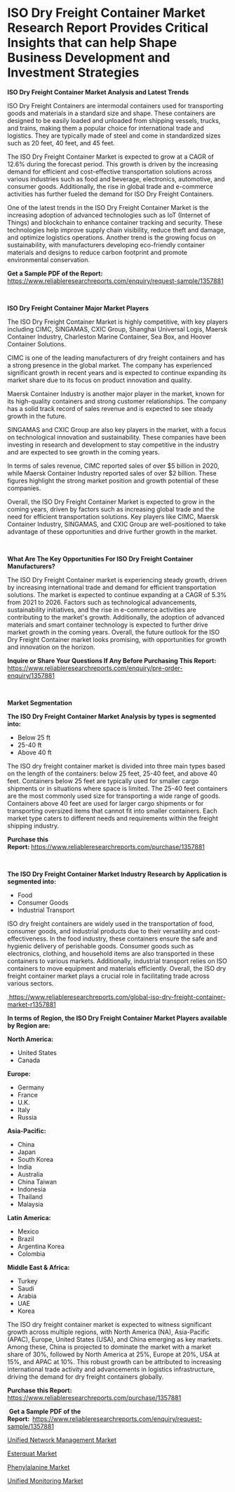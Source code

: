<p><h1>ISO Dry Freight Container Market Research Report Provides Critical Insights that can help Shape Business Development and Investment Strategies</h1></p><p><strong>ISO Dry Freight Container Market Analysis and Latest Trends</strong></p>
<p><p>ISO Dry Freight Containers are intermodal containers used for transporting goods and materials in a standard size and shape. These containers are designed to be easily loaded and unloaded from shipping vessels, trucks, and trains, making them a popular choice for international trade and logistics. They are typically made of steel and come in standardized sizes such as 20 feet, 40 feet, and 45 feet.</p><p>The ISO Dry Freight Container Market is expected to grow at a CAGR of 12.6% during the forecast period. This growth is driven by the increasing demand for efficient and cost-effective transportation solutions across various industries such as food and beverage, electronics, automotive, and consumer goods. Additionally, the rise in global trade and e-commerce activities has further fueled the demand for ISO Dry Freight Containers.</p><p>One of the latest trends in the ISO Dry Freight Container Market is the increasing adoption of advanced technologies such as IoT (Internet of Things) and blockchain to enhance container tracking and security. These technologies help improve supply chain visibility, reduce theft and damage, and optimize logistics operations. Another trend is the growing focus on sustainability, with manufacturers developing eco-friendly container materials and designs to reduce carbon footprint and promote environmental conservation.</p></p>
<p><strong>Get a Sample PDF of the Report:&nbsp;</strong> <a href="https://www.reliableresearchreports.com/enquiry/request-sample/1357881">https://www.reliableresearchreports.com/enquiry/request-sample/1357881</a></p>
<p>&nbsp;</p>
<p><strong>ISO Dry Freight Container Major Market Players</strong></p>
<p><p>The ISO Dry Freight Container Market is highly competitive, with key players including CIMC, SINGAMAS, CXIC Group, Shanghai Universal Logis, Maersk Container Industry, Charleston Marine Container, Sea Box, and Hoover Container Solutions. </p><p>CIMC is one of the leading manufacturers of dry freight containers and has a strong presence in the global market. The company has experienced significant growth in recent years and is expected to continue expanding its market share due to its focus on product innovation and quality. </p><p>Maersk Container Industry is another major player in the market, known for its high-quality containers and strong customer relationships. The company has a solid track record of sales revenue and is expected to see steady growth in the future. </p><p>SINGAMAS and CXIC Group are also key players in the market, with a focus on technological innovation and sustainability. These companies have been investing in research and development to stay competitive in the industry and are expected to see growth in the coming years. </p><p>In terms of sales revenue, CIMC reported sales of over $5 billion in 2020, while Maersk Container Industry reported sales of over $2 billion. These figures highlight the strong market position and growth potential of these companies. </p><p>Overall, the ISO Dry Freight Container Market is expected to grow in the coming years, driven by factors such as increasing global trade and the need for efficient transportation solutions. Key players like CIMC, Maersk Container Industry, SINGAMAS, and CXIC Group are well-positioned to take advantage of these opportunities and drive further growth in the market.</p></p>
<p>&nbsp;</p>
<p><strong>What Are The Key Opportunities For ISO Dry Freight Container Manufacturers?</strong></p>
<p><p>The ISO Dry Freight Container market is experiencing steady growth, driven by increasing international trade and demand for efficient transportation solutions. The market is expected to continue expanding at a CAGR of 5.3% from 2021 to 2026. Factors such as technological advancements, sustainability initiatives, and the rise in e-commerce activities are contributing to the market's growth. Additionally, the adoption of advanced materials and smart container technology is expected to further drive market growth in the coming years. Overall, the future outlook for the ISO Dry Freight Container market looks promising, with opportunities for growth and innovation on the horizon.</p></p>
<p><strong>Inquire or Share Your Questions If Any Before Purchasing This Report:</strong> <a href="https://www.reliableresearchreports.com/enquiry/pre-order-enquiry/1357881">https://www.reliableresearchreports.com/enquiry/pre-order-enquiry/1357881</a></p>
<p>&nbsp;</p>
<p><strong>Market Segmentation</strong></p>
<p><strong>The ISO Dry Freight Container Market Analysis by types is segmented into:</strong></p>
<p><ul><li>Below 25 ft</li><li>25-40 ft</li><li>Above 40 ft</li></ul></p>
<p><p>The ISO dry freight container market is divided into three main types based on the length of the containers: below 25 feet, 25-40 feet, and above 40 feet. Containers below 25 feet are typically used for smaller cargo shipments or in situations where space is limited. The 25-40 feet containers are the most commonly used size for transporting a wide range of goods. Containers above 40 feet are used for larger cargo shipments or for transporting oversized items that cannot fit into smaller containers. Each market type caters to different needs and requirements within the freight shipping industry.</p></p>
<p><strong>Purchase this Report:&nbsp;</strong><a href="https://www.reliableresearchreports.com/purchase/1357881">https://www.reliableresearchreports.com/purchase/1357881</a></p>
<p>&nbsp;</p>
<p><strong>The ISO Dry Freight Container Market Industry Research by Application is segmented into:</strong></p>
<p><ul><li>Food</li><li>Consumer Goods</li><li>Industrial Transport</li></ul></p>
<p><p>ISO dry freight containers are widely used in the transportation of food, consumer goods, and industrial products due to their versatility and cost-effectiveness. In the food industry, these containers ensure the safe and hygienic delivery of perishable goods. Consumer goods such as electronics, clothing, and household items are also transported in these containers to various markets. Additionally, industrial transport relies on ISO containers to move equipment and materials efficiently. Overall, the ISO dry freight container market plays a crucial role in facilitating trade across various sectors.</p></p>
<p><a href="https://www.reliableresearchreports.com/global-iso-dry-freight-container-market-r1357881">&nbsp;https://www.reliableresearchreports.com/global-iso-dry-freight-container-market-r1357881</a></p>
<p><strong>In terms of Region, the ISO Dry Freight Container Market Players available by Region are:</strong></p>
<p>
    <p> <strong> North America: </strong>
        <ul>
            <li>United States</li>
            <li>Canada</li>
        </ul>
        </p> 
    <p> <strong> Europe: </strong>
        <ul>
            <li>Germany</li>
            <li>France</li>
            <li>U.K.</li>
            <li>Italy</li>
            <li>Russia</li>
        </ul>
        </p> 
    <p> <strong> Asia-Pacific: </strong>
        <ul>
            <li>China</li>
            <li>Japan</li>
            <li>South Korea</li>
            <li>India</li>
            <li>Australia</li>
            <li>China Taiwan</li>
            <li>Indonesia</li>
            <li>Thailand</li>
            <li>Malaysia</li>
        </ul>
        </p> 
    <p> <strong> Latin America: </strong>
        <ul>
            <li>Mexico</li>
            <li>Brazil</li>
            <li>Argentina Korea</li>
            <li>Colombia</li>
        </ul>
        </p> 
    <p> <strong> Middle East & Africa: </strong>
        <ul>
            <li>Turkey</li>
            <li>Saudi</li>
            <li>Arabia</li>
            <li>UAE</li>
            <li>Korea</li>
        </ul>
    </p>
    </p>
<p><p>The ISO dry freight container market is expected to witness significant growth across multiple regions, with North America (NA), Asia-Pacific (APAC), Europe, United States (USA), and China emerging as key markets. Among these, China is projected to dominate the market with a market share of 30%, followed by North America at 25%, Europe at 20%, USA at 15%, and APAC at 10%. This robust growth can be attributed to increasing international trade activity and advancements in logistics infrastructure, driving the demand for dry freight containers globally.</p></p>
<p><strong>Purchase this Report: </strong><a href="https://www.reliableresearchreports.com/purchase/1357881">https://www.reliableresearchreports.com/purchase/1357881</a></p>
<p>&nbsp;<strong>Get a Sample PDF of the Report:&nbsp;&nbsp;</strong><a href="https://www.reliableresearchreports.com/enquiry/request-sample/1357881">https://www.reliableresearchreports.com/enquiry/request-sample/1357881</a></p>
<p><strong></strong></p>
<p><p><a href="https://www.linkedin.com/pulse/unified-network-management-market-trends-forecast-competitive-eqnxf?trackingId=rbyzcozD2rpAydqF2QzB7Q%3D%3D">Unified Network Management Market</a></p><p><a href="https://issuu.com/reportprime-2/docs/esterquat-market-size-2030.pptx">Esterquat Market</a></p><p><a href="https://issuu.com/reportprime-2/docs/phenylalanine-market-size-2030.pptx">Phenylalanine Market</a></p><p><a href="https://www.linkedin.com/pulse/unified-monitoring-market-analysis-sze-forecasted-period-from-mzv4f?trackingId=aC%2FDyLnT5AcakgSSnpq7yA%3D%3D">Unified Monitoring Market</a></p></p>